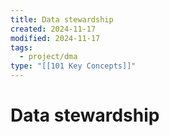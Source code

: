 ```yaml
---
title: Data stewardship
created: 2024-11-17
modified: 2024-11-17
tags:
  - project/dma
type: "[[101 Key Concepts]]"
---
```

# Data stewardship
